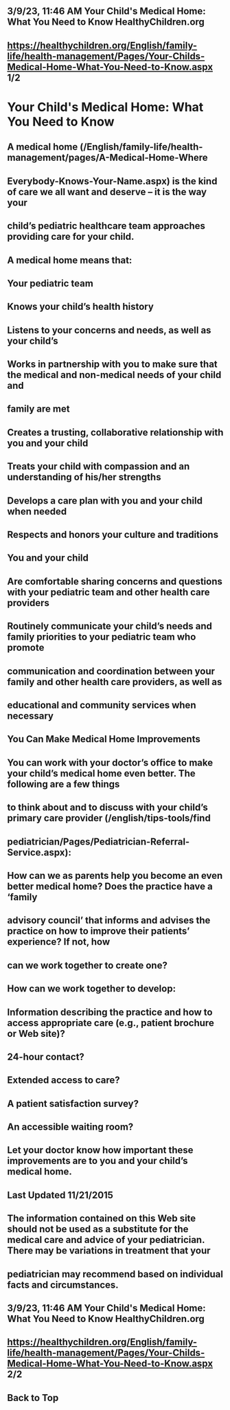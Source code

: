 ## 3/9/23, 11:46 AM Your Child's Medical Home: What You Need to Know HealthyChildren.org 

## https://healthychildren.org/English/family-life/health-management/Pages/Your-Childs-Medical-Home-What-You-Need-to-Know.aspx 1/2 

# Your Child's Medical Home: What You Need to Know 

## A medical home (/English/family-life/health-management/pages/A-Medical-Home-Where

## Everybody-Knows-Your-Name.aspx) is the kind of care we all want and deserve – it is the way your 

## child’s pediatric healthcare team approaches providing care for your child. 

## A medical home means that: 

## Your pediatric team 

## Knows your child’s health history 

## Listens to your concerns and needs, as well as your child’s 

## Works in partnership with you to make sure that the medical and non-medical needs of your child and 

## family are met 

## Creates a trusting, collaborative relationship with you and your child 

## Treats your child with compassion and an understanding of his/her strengths 

## Develops a care plan with you and your child when needed 

## Respects and honors your culture and traditions 

## You and your child 

## Are comfortable sharing concerns and questions with your pediatric team and other health care providers 

## Routinely communicate your child’s needs and family priorities to your pediatric team who promote 

## communication and coordination between your family and other health care providers, as well as 

## educational and community services when necessary 

## You Can Make Medical Home Improvements 

## You can work with your doctor’s office to make your child’s medical home even better. The following are a few things 

## to think about and to discuss with your child’s primary care provider (/english/tips-tools/find

## pediatrician/Pages/Pediatrician-Referral-Service.aspx): 

## How can we as parents help you become an even better medical home? Does the practice have a ‘family 

## advisory council’ that informs and advises the practice on how to improve their patients’ experience? If not, how 

## can we work together to create one? 

## How can we work together to develop: 

## Information describing the practice and how to access appropriate care (e.g., patient brochure or Web site)? 

## 24-hour contact? 

## Extended access to care? 

## A patient satisfaction survey? 

## An accessible waiting room? 

## Let your doctor know how important these improvements are to you and your child’s medical home. 

## Last Updated 11/21/2015 

## The information contained on this Web site should not be used as a substitute for the medical care and advice of your pediatrician. There may be variations in treatment that your 

## pediatrician may recommend based on individual facts and circumstances. 


## 3/9/23, 11:46 AM Your Child's Medical Home: What You Need to Know HealthyChildren.org 

## https://healthychildren.org/English/family-life/health-management/Pages/Your-Childs-Medical-Home-What-You-Need-to-Know.aspx 2/2 

## Back to Top 


